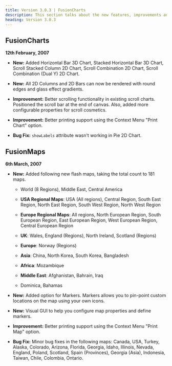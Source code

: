 ```yaml
---
title: Version 3.0.3 | FusionCharts
description: This section talks about the new features, improvements and fixes for v3.0.3.
heading: Version 3.0.3
---
```


## FusionCharts
**12th February, 2007**

* **New:** Added Horizontal Bar 3D Chart, Stacked Horizontal Bar 3D Chart, Scroll Stacked Column 2D Chart, Scroll Combination 2D Chart, Scroll Combination (Dual Y) 2D Chart.

* **New:** All 2D Columns and 2D Bars can now be rendered with round edges and glass effect gradients.

* **Improvement:** Better scrolling functionality in existing scroll charts. Positioned the scroll bar at the end of canvas. Also, added more configurable properties for scroll cosmetics.

* **Improvement:** Better printing support using the Context Menu "Print Chart" option.

* **Bug Fix:** `showLabels` attribute wasn't working in Pie 2D Chart.

## FusionMaps
**6th March, 2007**

* **New:** Added following new flash maps, taking the total count to 181 maps.

    * World (8 Regions), Middle East, Central America

    * **USA Regional Maps**: USA (All regions), Central Region, South East Region, North East Region, South West Region, North West Region

    * **Europe Regional Maps**: All regions, North European Region, South European Region, East European Region, West European Region, Central European Region

    * **UK**: Wales, England (Regions), North Ireland, Scotland (Regions)

    * **Europe**: Norway (Regions)

    * **Asia**: China, North Korea, South Korea, Bangladesh

    * **Africa**: Mozambique

    * **Middle East**: Afghanistan, Bahrain, Iraq

    * Dominica, Bahamas

* **New:** Added option for Markers. Markers allows you to pin-point custom locations on the map using your own icons.

* **New:** Visual GUI to help you configure map properties and define markers.

* **Improvement:** Better printing support using the Context Menu "Print Map" option.

* **Bug Fix:** Minor bug fixes in the following maps: Canada, USA, Turkey, Alaska, Colorado, Arizona, Florida, Georgia, Idaho, Illinois, Nevada, England, Poland, Scotland, Spain (Provinces), Georgia (Asia), Indonesia, Taiwan, Chile, Colombia, Ontario.